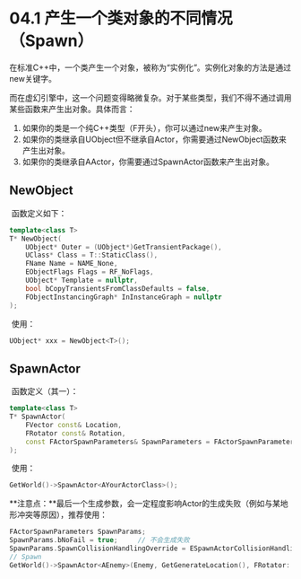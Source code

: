 # 04.1 产生一个类对象的不同情况（Spawn）

​	在标准C++中，一个类产生一个对象，被称为“实例化”。实例化对象的方法是通过new关键字。 

​	而在虚幻引擎中，这一个问题变得略微复杂。对于某些类型，我们不得不通过调用某些函数来产生出对象。具体而言： 

1. 如果你的类是一个纯C++类型（F开头），你可以通过new来产生对象。 
2. 如果你的类继承自UObject但不继承自Actor，你需要通过NewObject函数来产生出对象。 
3. 如果你的类继承自AActor，你需要通过SpawnActor函数来产生出对象。

## NewObject

​	函数定义如下：

```C++
template<class T>
T* NewObject(
    UObject* Outer = (UObject*)GetTransientPackage(),
    UClass* Class = T::StaticClass(),
    FName Name = NAME_None,
    EObjectFlags Flags = RF_NoFlags,
    UObject* Template = nullptr,
    bool bCopyTransientsFromClassDefaults = false,
    FObjectInstancingGraph* InInstanceGraph = nullptr
);
```

​	使用：

```C++
UObject* xxx = NewObject<T>();
```

## SpawnActor

​	函数定义（其一）：

```C++
template<class T>
T* SpawnActor(
    FVector const& Location,
    FRotator const& Rotation,
    const FActorSpawnParameters& SpawnParameters = FActorSpawnParameters()
);
```

​	使用：

```C++
GetWorld()->SpawnActor<AYourActorClass>();
```

​	**注意点：**最后一个生成参数，会一定程度影响Actor的生成失败（例如与某地形冲突等原因），推荐使用：

```C++
FActorSpawnParameters SpawnParams;
SpawnParams.bNoFail = true;		// 不会生成失败
SpawnParams.SpawnCollisionHandlingOverride = ESpawnActorCollisionHandlingMethod::AlwaysSpawn;	// 总是生成
// Spawn
GetWorld()->SpawnActor<AEnemy>(Enemy, GetGenerateLocation(), FRotator::ZeroRotator, SpawnParams);
```

